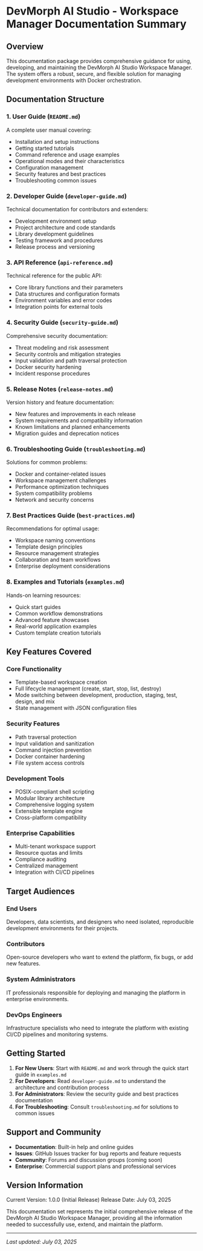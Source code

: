 # DevMorph AI Studio - Workspace Manager Documentation Summary

## Overview

This documentation package provides comprehensive guidance for using, developing, and maintaining the DevMorph AI Studio Workspace Manager. The system offers a robust, secure, and flexible solution for managing development environments with Docker orchestration.

## Documentation Structure

### 1. User Guide (`README.md`)
A complete user manual covering:
- Installation and setup instructions
- Getting started tutorials
- Command reference and usage examples
- Operational modes and their characteristics
- Configuration management
- Security features and best practices
- Troubleshooting common issues

### 2. Developer Guide (`developer-guide.md`)
Technical documentation for contributors and extenders:
- Development environment setup
- Project architecture and code standards
- Library development guidelines
- Testing framework and procedures
- Release process and versioning

### 3. API Reference (`api-reference.md`)
Technical reference for the public API:
- Core library functions and their parameters
- Data structures and configuration formats
- Environment variables and error codes
- Integration points for external tools

### 4. Security Guide (`security-guide.md`)
Comprehensive security documentation:
- Threat modeling and risk assessment
- Security controls and mitigation strategies
- Input validation and path traversal protection
- Docker security hardening
- Incident response procedures

### 5. Release Notes (`release-notes.md`)
Version history and feature documentation:
- New features and improvements in each release
- System requirements and compatibility information
- Known limitations and planned enhancements
- Migration guides and deprecation notices

### 6. Troubleshooting Guide (`troubleshooting.md`)
Solutions for common problems:
- Docker and container-related issues
- Workspace management challenges
- Performance optimization techniques
- System compatibility problems
- Network and security concerns

### 7. Best Practices Guide (`best-practices.md`)
Recommendations for optimal usage:
- Workspace naming conventions
- Template design principles
- Resource management strategies
- Collaboration and team workflows
- Enterprise deployment considerations

### 8. Examples and Tutorials (`examples.md`)
Hands-on learning resources:
- Quick start guides
- Common workflow demonstrations
- Advanced feature showcases
- Real-world application examples
- Custom template creation tutorials

## Key Features Covered

### Core Functionality
- Template-based workspace creation
- Full lifecycle management (create, start, stop, list, destroy)
- Mode switching between development, production, staging, test, design, and mix
- State management with JSON configuration files

### Security Features
- Path traversal protection
- Input validation and sanitization
- Command injection prevention
- Docker container hardening
- File system access controls

### Development Tools
- POSIX-compliant shell scripting
- Modular library architecture
- Comprehensive logging system
- Extensible template engine
- Cross-platform compatibility

### Enterprise Capabilities
- Multi-tenant workspace support
- Resource quotas and limits
- Compliance auditing
- Centralized management
- Integration with CI/CD pipelines

## Target Audiences

### End Users
Developers, data scientists, and designers who need isolated, reproducible development environments for their projects.

### Contributors
Open-source developers who want to extend the platform, fix bugs, or add new features.

### System Administrators
IT professionals responsible for deploying and managing the platform in enterprise environments.

### DevOps Engineers
Infrastructure specialists who need to integrate the platform with existing CI/CD pipelines and monitoring systems.

## Getting Started

1. **For New Users**: Start with `README.md` and work through the quick start guide in `examples.md`
2. **For Developers**: Read `developer-guide.md` to understand the architecture and contribution process
3. **For Administrators**: Review the security guide and best practices documentation
4. **For Troubleshooting**: Consult `troubleshooting.md` for solutions to common issues

## Support and Community

- **Documentation**: Built-in help and online guides
- **Issues**: GitHub Issues tracker for bug reports and feature requests
- **Community**: Forums and discussion groups (coming soon)
- **Enterprise**: Commercial support plans and professional services

## Version Information

Current Version: 1.0.0 (Initial Release)
Release Date: July 03, 2025

This documentation set represents the initial comprehensive release of the DevMorph AI Studio Workspace Manager, providing all the information needed to successfully use, extend, and maintain the platform.

---

*Last updated: July 03, 2025*